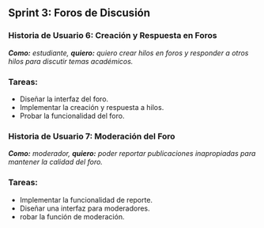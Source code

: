 ## Sprint 3: Foros de Discusión
### Historia de Usuario 6: Creación y Respuesta en Foros
***Como:** estudiante, **quiero:** quiero crear hilos en foros y responder a otros hilos para discutir temas académicos.*
### Tareas:
- Diseñar la interfaz del foro.
- Implementar la creación y respuesta a hilos.
- Probar la funcionalidad del foro.

### Historia de Usuario 7: Moderación del Foro
***Como:** moderador, **quiero:** poder reportar publicaciones inapropiadas para mantener la calidad del foro.*
### Tareas:
- Implementar la funcionalidad de reporte.
- Diseñar una interfaz para moderadores.
- robar la función de moderación.
